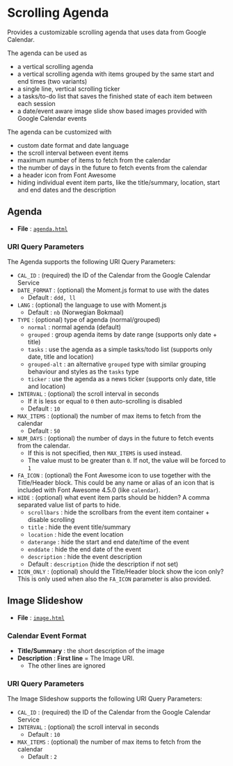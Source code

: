 ﻿# Scrolling Agenda #

Provides a customizable scrolling agenda that uses data from Google Calendar.

The agenda can be used as

* a vertical scrolling agenda
* a vertical scrolling agenda with items grouped by the same start and end 
  times (two variants)
* a single line, vertical scrolling ticker
* a tasks/to-do list that saves the finished state of each item between each 
  session
* a date/event aware image slide show based images provided with Google 
  Calendar events

The agenda can be customized with

* custom date format and date language
* the scroll interval between event items
* maximum number of items to fetch from the calendar
* the number of days in the future to fetch events from the calendar
* a header icon from Font Awesome
* hiding individual event item parts, like the title/summary, location, start 
  and end dates and the description

## Agenda ##

* **File** : [`agenda.html`](agenda.html)

### URI Query Parameters ###

The Agenda supports the following URI Query Parameters:

* `CAL_ID` : (required) the ID of the Calendar from the Google Calendar Service
* `DATE_FORMAT` : (optional) the Moment.js format to use with the dates
    * Default : `ddd, ll`
* `LANG` : (optional) the language to use with Moment.js
    * Default : `nb` (Norwegian Bokmaal)
* `TYPE` : (optional) type of agenda (normal/grouped)
    * `normal` : normal agenda (default)
    * `grouped` : group agenda items by date range (supports only date + title)
    * `tasks` : use the agenda as a simple tasks/todo list (supports only date,
      title and location)
    * `grouped-alt` : an alternative `grouped` type with similar grouping 
      behaviour and styles as the `tasks` type
    * `ticker` : use the agenda as a news ticker (supports only date, title and
      location)
* `INTERVAL` : (optional) the scroll interval in seconds
    * If it is less or equal to `0` then auto-scrolling is disabled
    * Default : `10`
* `MAX_ITEMS` : (optional) the number of max items to fetch from the calendar
    * Default : `50`
* `NUM_DAYS` : (optional) the number of days in the future to fetch events from
  the calendar.
    - If this is not specified, then `MAX_ITEMS` is used instead.
    - The value must to be greater than `0`. If not, the value will be forced 
      to `1`
* `FA_ICON` : (optional) the Font Awesome icon to use together with the 
  Title/Header block. This could be any name or alias of an icon that is 
  included with Font Awesome 4.5.0 (like `calendar`).
* `HIDE` : (optional) what event item parts should be hidden? A comma separated
  value list of parts to hide.
    * `scrollbars` : hide the scrollbars from the event item container + 
      disable scrolling
    * `title` : hide the event title/summary
    * `location` : hide the event location
    * `daterange` : hide the start and end date/time of the event
    * `enddate` : hide the end date of the event
    * `description` : hide the event description
    * Default : `description` (hide the description if not set)
* `ICON_ONLY` : (optional) should the Title/Header block show the icon only? 
  This is only used when also the `FA_ICON` parameter is also provided.

## Image Slideshow ##

* **File** : [`image.html`](image.html)

### Calendar Event Format ###

* **Title/Summary** : the short description of the image
* **Description** : **First line** = The Image URI.
    * The other lines are ignored

### URI Query Parameters ###

The Image Slideshow supports the following URI Query Parameters:

* `CAL_ID` : (required) the ID of the Calendar from the Google Calendar Service
* `INTERVAL` : (optional) the scroll interval in seconds
    * Default : `10`
* `MAX_ITEMS` : (optional) the number of max items to fetch from the calendar
    * Default : `2`
